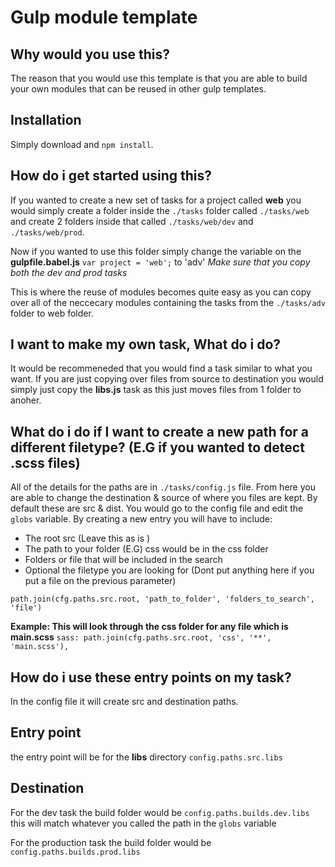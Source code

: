 # Gulp module template
## Why would you use this?
The reason that you would use this template is that you are able to build your own modules that can be reused in other gulp templates. 
## Installation
Simply download and `npm install`.
## How do i get started using this?

If you wanted to create a new set of tasks for a project called **web** you would simply create a folder inside the `./tasks` folder called `./tasks/web` and create 2 folders inside that called `./tasks/web/dev` and `./tasks/web/prod`.

Now if you wanted to use this folder simply change the variable on the **gulpfile.babel.js** `var project = 'web';` to 'adv'
*Make sure that you copy both the dev and prod tasks*

This is where the reuse of modules becomes quite easy as you can copy over all of the neccecary modules containing the tasks from the `./tasks/adv` folder to web folder.
## I want to make my own task, What do i do?
It would be recommeneded that you would find a task similar to what you want. If you are just copying over files from source to destination you would simply just copy the **libs.js** task as this just moves files from 1 folder to anoher. 
## What do i do if I want to create a new path for a different filetype? (E.G if you wanted to detect .scss files)
All of the details for the paths are in `./tasks/config.js` file. From here you are able to change the destination & source of where you files are kept. By default these are src & dist.
You would go to the config file and edit the `globs` variable. By creating a new entry you will have to include:

* The root src (Leave this as is )
* The path to your folder (E.G) css would be in the css folder
* Folders or file that will be included in the search
* Optional the filetype you are looking for (Dont put anything here if you put a file on the previous parameter)

`path.join(cfg.paths.src.root, 'path_to_folder', 'folders_to_search', 'file')`

**Example: This will look through the css folder for any file which is main.scss**
`sass: path.join(cfg.paths.src.root, 'css', '**', 'main.scss'),`
## How do i use these entry points on my task?
In the config file it will create src and destination paths.

## Entry point
the entry point will be for the **libs** directory `config.paths.src.libs`
## Destination
For the dev task the build folder would be `config.paths.builds.dev.libs` this will match whatever you called the path in the `globs` variable

For the production task the build folder would be `config.paths.builds.prod.libs`
